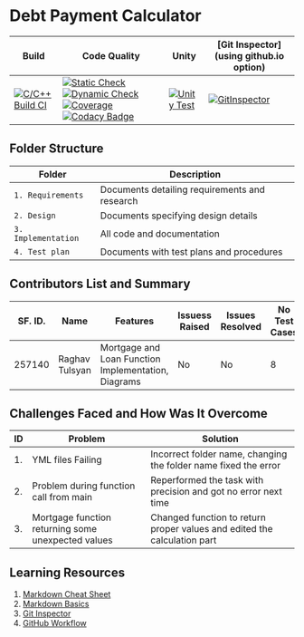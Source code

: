 # Debt Payment Calculator

| Build                                                                                       | Code Quality | Unity | [Git Inspector](using github.io option) |
|---------------------------------------------------------------------------------------------|--------------|-------|-----------------------------------------|
| [![C/C++ Build CI](https://github.com/RaghavTulsyan/LTTS_StepIn_MiniProject_257140/actions/workflows/c-cpp.yml/badge.svg)](https://github.com/RaghavTulsyan/LTTS_StepIn_MiniProject_257140/actions/workflows/c-cpp.yml) | [![Static Check](https://github.com/RaghavTulsyan/LTTS_StepIn_MiniProject_257140/actions/workflows/cppcheck.yml/badge.svg)](  https://github.com/RaghavTulsyan/LTTS_StepIn_MiniProject_257140/actions/workflows/cppcheck.yml)[![Dynamic Check](https://github.com/RaghavTulsyan/LTTS_StepIn_MiniProject_257140/actions/workflows/dynamic_quality.yml/badge.svg)](  https://github.com/RaghavTulsyan/LTTS_StepIn_MiniProject_257140/actions/workflows/dynamic_quality.yml)[![Coverage](https://github.com/RaghavTulsyan/LTTS_StepIn_MiniProject_257140/actions/workflows/coverage.yml/badge.svg)](  https://github.com/RaghavTulsyan/LTTS_StepIn_MiniProject_257140/actions/workflows/coverage.yml) [![Codacy Badge](https://app.codacy.com/project/badge/Grade/3f42a3e0abe44ed3ae990cde0a9c44cc)](https://www.codacy.com/gh/RaghavTulsyan/LTTS_StepIn_MiniProject_257140/dashboard?utm_source=github.com&amp;utm_medium=referral&amp;utm_content=RaghavTulsyan/LTTS_StepIn_MiniProject_257140&amp;utm_campaign=Badge_Grade)     | [![Unity Test](https://github.com/RaghavTulsyan/LTTS_StepIn_MiniProject_257140/actions/workflows/unity.yml/badge.svg)](https://github.com/RaghavTulsyan/LTTS_StepIn_MiniProject_257140/actions/workflows/unity.yml)       |[![GitInspector](https://github.com/RaghavTulsyan/LTTS_StepIn_MiniProject_257140/actions/workflows/gitinspector.yml/badge.svg)](https://github.com/RaghavTulsyan/LTTS_StepIn_MiniProject_257140/actions/workflows/gitinspector.yml)                                         |

## Folder Structure
Folder              | Description
------------------- | -----------------------------------------
`1. Requirements`   | Documents detailing requirements and research
`2. Design`         | Documents specifying design details
`3. Implementation` | All code and documentation
`4. Test plan`      | Documents with test plans and procedures


## Contributors List and Summary

SF. ID. |  Name   |    Features    | Issuess Raised |Issues Resolved|No Test Cases|Test Case Pass
--------|---------|----------------|----------------|---------------|-------------|--------------
257140  | Raghav Tulsyan | Mortgage and Loan Function Implementation, Diagrams    |  No    |  No   | 8   | 8       

## Challenges Faced and How Was It Overcome

| ID | Problem                                     | Solution                                                      |
|----|---------------------------------------------|---------------------------------------------------------------|
| 1. | YML files Failing                     | Incorrect folder name, changing the folder name fixed the error |
| 2. | Problem during function call from main | Reperformed the task with precision and got no error next time                          |
| 3. | Mortgage function returning some unexpected values | Changed function to return proper values and edited the calculation part |

## Learning Resources
1. [Markdown Cheat Sheet](https://github.com/adam-p/markdown-here/wiki/Markdown-Cheatsheet)
2. [Markdown Basics](https://guides.github.com/features/mastering-markdown/)
3. [Git Inspector](https://github.com/ejwa/gitinspector.git)
4. [GitHub Workflow](https://docs.github.com/en/actions/learn-github-action)
